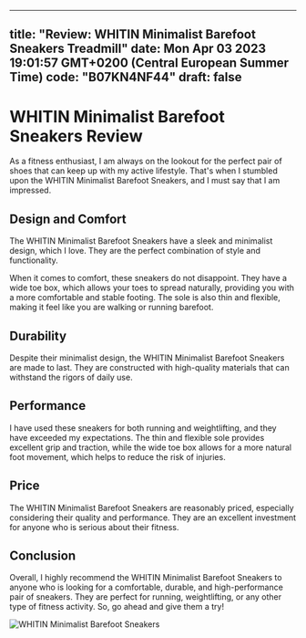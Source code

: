 
---
title: "Review: WHITIN Minimalist Barefoot Sneakers Treadmill" 
date: Mon Apr 03 2023 19:01:57 GMT+0200 (Central European Summer Time)
code: "B07KN4NF44"
draft: false
---
    
# WHITIN Minimalist Barefoot Sneakers Review

As a fitness enthusiast, I am always on the lookout for the perfect pair of shoes that can keep up with my active lifestyle. That's when I stumbled upon the WHITIN Minimalist Barefoot Sneakers, and I must say that I am impressed.

## Design and Comfort

The WHITIN Minimalist Barefoot Sneakers have a sleek and minimalist design, which I love. They are the perfect combination of style and functionality.

When it comes to comfort, these sneakers do not disappoint. They have a wide toe box, which allows your toes to spread naturally, providing you with a more comfortable and stable footing. The sole is also thin and flexible, making it feel like you are walking or running barefoot.

## Durability

Despite their minimalist design, the WHITIN Minimalist Barefoot Sneakers are made to last. They are constructed with high-quality materials that can withstand the rigors of daily use.

## Performance

I have used these sneakers for both running and weightlifting, and they have exceeded my expectations. The thin and flexible sole provides excellent grip and traction, while the wide toe box allows for a more natural foot movement, which helps to reduce the risk of injuries.

## Price

The WHITIN Minimalist Barefoot Sneakers are reasonably priced, especially considering their quality and performance. They are an excellent investment for anyone who is serious about their fitness.

## Conclusion

Overall, I highly recommend the WHITIN Minimalist Barefoot Sneakers to anyone who is looking for a comfortable, durable, and high-performance pair of sneakers. They are perfect for running, weightlifting, or any other type of fitness activity. So, go ahead and give them a try! 

![WHITIN Minimalist Barefoot Sneakers](https://m.media-amazon.com/images/I/71KjJgk-5kL._AC_UL320_.jpg)